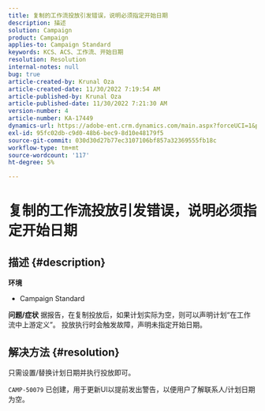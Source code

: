```yaml
---
title: 复制的工作流投放引发错误，说明必须指定开始日期
description: 描述
solution: Campaign
product: Campaign
applies-to: Campaign Standard
keywords: KCS、ACS、工作流、开始日期
resolution: Resolution
internal-notes: null
bug: true
article-created-by: Krunal Oza
article-created-date: 11/30/2022 7:19:54 AM
article-published-by: Krunal Oza
article-published-date: 11/30/2022 7:21:30 AM
version-number: 4
article-number: KA-17449
dynamics-url: https://adobe-ent.crm.dynamics.com/main.aspx?forceUCI=1&pagetype=entityrecord&etn=knowledgearticle&id=5eea425e-7f70-ed11-9561-6045bd006a22
exl-id: 95fc02db-c9d0-48b6-bec9-8d10e48179f5
source-git-commit: 030d30d27b77ec3107106bf857a32369555fb18c
workflow-type: tm+mt
source-wordcount: '117'
ht-degree: 5%

---
```


# 复制的工作流投放引发错误，说明必须指定开始日期

## 描述 {#description}

<b>环境</b>
- Campaign Standard



<b>问题/症状</b>
据报告，在复制投放后，如果计划实际为空，则可以声明计划“在工作流中上游定义”。 投放执行时会触发故障，声明未指定开始日期。


## 解决方法 {#resolution}


只需设置/替换计划日期并执行投放即可。

`CAMP-50079` 已创建，用于更新UI以提前发出警告，以便用户了解联系人/计划日期为空。

